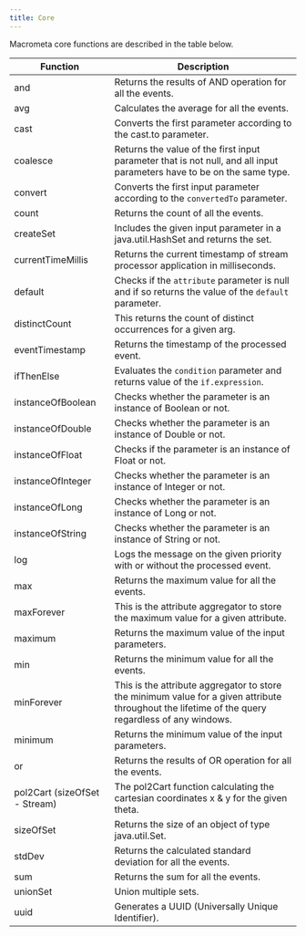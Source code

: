 ```yaml
---
title: Core
---
```


Macrometa core functions are described in the table below.

| Function | Description |
|----------|-------------|
| and	     | Returns the results of AND operation for all the events.|
| avg	     | Calculates the average for all the events.|
| cast	     | Converts the first parameter according to the cast.to parameter.|
| coalesce	     | Returns the value of the first input parameter that is not null, and all input parameters have to be on the same type.|
| convert	     | Converts the first input parameter according to the `convertedTo` parameter.|
| count	     | Returns the count of all the events.|
| createSet	     | Includes the given input parameter in a java.util.HashSet and returns the set.|
| currentTimeMillis	     | Returns the current timestamp of stream processor application in milliseconds.|
| default	     | Checks if the `attribute` parameter is null and if so returns the value of the `default` parameter.|
| distinctCount	     | This returns the count of distinct occurrences for a given arg.|
| eventTimestamp	     | Returns the timestamp of the processed event.|
| ifThenElse	     | Evaluates the `condition` parameter and returns value of the `if.expression`.|
| instanceOfBoolean	     | Checks whether the parameter is an instance of Boolean or not.|
| instanceOfDouble	     | Checks whether the parameter is an instance of Double or not.|
| instanceOfFloat	     | Checks if the parameter is an instance of Float or not.|
| instanceOfInteger	     | Checks whether the parameter is an instance of Integer or not.|
| instanceOfLong	     | Checks whether the parameter is an instance of Long or not.|
| instanceOfString	     | Checks whether the parameter is an instance of String or not.|
| log	     | Logs the message on the given priority with or without the processed event.|
| max	     | Returns the maximum value for all the events.|
| maxForever	     | This is the attribute aggregator to store the maximum value for a given attribute.|
| maximum	     | Returns the maximum value of the input parameters.|
| min	     | Returns the minimum value for all the events.|
| minForever	     | This is the attribute aggregator to store the minimum value for a given attribute throughout the lifetime of the query regardless of any windows.|
| minimum	     | Returns the minimum value of the input parameters.|
| or	     | Returns the results of OR operation for all the events.|
| pol2Cart	(sizeOfSet - Stream)     | The pol2Cart function calculating the cartesian coordinates x & y for the given theta.|
| sizeOfSet	     | Returns the size of an object of type java.util.Set.|
| stdDev	     | Returns the calculated standard deviation for all the events.|
| sum	     | Returns the sum for all the events.|
| unionSet	     | Union multiple sets.|
| uuid	     | Generates a UUID (Universally Unique Identifier).|